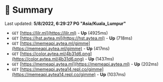 # 📖 Summary
Last updated: **5/8/2022, 6:29:27 PG "Asia/Kuala_Lumpur"**

- `GET` [https://lilr.ml](https://lilr.ml) - **Up** (4925ms)
- `GET` [https://hst.aytea.ml](https://hst.aytea.ml) - **Up** (718ms)
- `GET` [https://memeapi.aytea.ml/gimme](https://memeapi.aytea.ml/gimme) - **Up** (417ms)
- `GET` [https://color.aytea.ml/4b31d6.png](https://color.aytea.ml/4b31d6.png) - **Up** (1437ms)
- `GET` [https://memeapi.aytea.ml](https://memeapi.aytea.ml) - **Up** (202ms)
- `GET` [https://memeapi.aytea14.repl.co/gimme](https://memeapi.aytea14.repl.co/gimme) - **Up** (1037ms)
